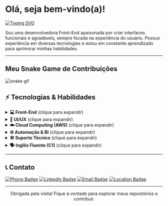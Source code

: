 # Olá, seja bem-vindo(a)!
[![Typing SVG](https://readme-typing-svg.herokuapp.com?font=Fira+Code&duration=3000&pause=1000&color=1A9AF7&width=435&lines=Desenvolvedora+Front-End;UI%2FUX+Designer;Apaixonada+por+Tecnologia)](https://git.io/typing-svg)

Sou uma desenvolvedora Front-End apaixonada por criar interfaces funcionais e agradáveis, sempre focada na experiência do usuário. Possuo experiência em diversas tecnologias e estou em constante aprendizado para aprimorar minhas habilidades.

---

## Meu Snake Game de Contribuições
![snake gif](https://github.com/ccpaschoal/ccpaschoal/blob/output/snake.svg)

## ⚡ Tecnologias & Habilidades

<details>
  <summary><strong>💻 Front-End</strong> (clique para expandir)</summary>
  
  [![HTML5 Badge](https://img.shields.io/badge/HTML5-E34F26?style=for-the-badge&logo=html5&logoColor=white)](https://developer.mozilla.org/pt-BR/docs/Web/HTML)
  [![CSS3 Badge](https://img.shields.io/badge/CSS3-1572B6?style=for-the-badge&logo=css3&logoColor=white)](https://developer.mozilla.org/pt-BR/docs/Web/CSS)
  [![JavaScript Badge](https://img.shields.io/badge/JavaScript-F7DF1E?style=for-the-badge&logo=javascript&logoColor=black)](https://developer.mozilla.org/pt-BR/docs/Web/JavaScript)
  [![React Badge](https://img.shields.io/badge/React-20232A?style=for-the-badge&logo=react&logoColor=61DAFB)](https://reactjs.org/)
  [![Vue.js Badge](https://img.shields.io/badge/Vue.js-35495E?style=for-the-badge&logo=vue.js&logoColor=4FC08D)](https://vuejs.org/)
  [![Angular Badge](https://img.shields.io/badge/Angular-DD0031?style=for-the-badge&logo=angular&logoColor=white)](https://angular.io/)
</details>

<details>
  <summary><strong>🎨 UI/UX</strong> (clique para expandir)</summary>
  
  [![UI/UX Badge](https://img.shields.io/badge/UI%2FUX-Design-007ACC?style=for-the-badge&logo=adobe-xd&logoColor=white)](#)
  [![Usabilidade Badge](https://img.shields.io/badge/Testes%20de%20Usabilidade-User%20Testing-1E90FF?style=for-the-badge)](#)
  [![Performance Badge](https://img.shields.io/badge/Otimiza%C3%A7%C3%A3o%20de%20Performance-Speed-FF69B4?style=for-the-badge)](#)
</details>

<details>
  <summary><strong>☁️ Cloud Computing (AWS)</strong> (clique para expandir)</summary>

  [![AWS Badge](https://img.shields.io/badge/Amazon_AWS-232F3E?style=for-the-badge&logo=amazon-aws&logoColor=white)](https://aws.amazon.com/)
  [![S3 Badge](https://img.shields.io/badge/S3-FF9900?style=for-the-badge&logo=amazon-aws&logoColor=white)](#)
  [![EC2 Badge](https://img.shields.io/badge/EC2-FF9900?style=for-the-badge&logo=amazon-aws&logoColor=white)](#)
  [![Lambda Badge](https://img.shields.io/badge/Lambda-FF9900?style=for-the-badge&logo=amazon-aws&logoColor=white)](#)
  [![RDS Badge](https://img.shields.io/badge/RDS-527FFF?style=for-the-badge&logo=amazon-aws&logoColor=white)](#)
  [![CloudFront Badge](https://img.shields.io/badge/CloudFront-232F3E?style=for-the-badge&logo=amazon-aws&logoColor=white)](#)
  [![IAM Badge](https://img.shields.io/badge/IAM-232F3E?style=for-the-badge&logo=amazon-aws&logoColor=white)](#)
  [![DynamoDB Badge](https://img.shields.io/badge/DynamoDB-4053D6?style=for-the-badge&logo=amazon-dynamodb&logoColor=white)](#)
  [![API Gateway Badge](https://img.shields.io/badge/API%20Gateway-232F3E?style=for-the-badge&logo=amazon-aws&logoColor=white)](#)
  [![SNS Badge](https://img.shields.io/badge/SNS-FF4F8B?style=for-the-badge&logo=amazon-aws&logoColor=white)](#)
  [![SQS Badge](https://img.shields.io/badge/SQS-FF9900?style=for-the-badge&logo=amazon-aws&logoColor=white)](#)
  [![CloudWatch Badge](https://img.shields.io/badge/CloudWatch-FF9900?style=for-the-badge&logo=amazon-aws&logoColor=white)](#)
  [![VPC Badge](https://img.shields.io/badge/VPC-232F3E?style=for-the-badge&logo=amazon-aws&logoColor=white)](#)
  [![Route 53 Badge](https://img.shields.io/badge/Route%2053-232F3E?style=for-the-badge&logo=amazon-aws&logoColor=white)](#)
  [![Elastic Beanstalk Badge](https://img.shields.io/badge/Elastic%20Beanstalk-232F3E?style=for-the-badge&logo=amazon-aws&logoColor=white)](#)
</details>

<details>
  <summary><strong>⚙️ Automação & BI</strong> (clique para expandir)</summary>
  
  [![Excel Badge](https://img.shields.io/badge/Excel-217346?style=for-the-badge&logo=microsoft-excel&logoColor=white)](#)
  [![Power BI Badge](https://img.shields.io/badge/Power_BI-F2C811?style=for-the-badge&logo=power-bi&logoColor=black)](#)
  ![Dashboards Badge](https://img.shields.io/badge/Dashboards%20e%20An%C3%A1lise-Data-blue?style=for-the-badge)
</details>

<details>
  <summary><strong>🛠️ Suporte Técnico</strong> (clique para expandir)</summary>
  
  [![Windows Badge](https://img.shields.io/badge/Windows-0078D6?style=for-the-badge&logo=windows&logoColor=white)](#)
  [![Linux Badge](https://img.shields.io/badge/Linux-FCC624?style=for-the-badge&logo=linux&logoColor=black)](#)
  [![Git Badge](https://img.shields.io/badge/Git-F05032?style=for-the-badge&logo=git&logoColor=white)](#)
</details>

<details>
  <summary><strong>🗣️ Inglês Fluente (C1)</strong> (clique para expandir)</summary>
  
  ![Inglês Badge](https://img.shields.io/badge/Ingl%C3%AAs%20Fluente-C1-blue?style=for-the-badge)
  ![Comunicação Badge](https://img.shields.io/badge/Comunica%C3%A7%C3%A3o-Clara%20e%20eficaz-blue?style=for-the-badge)
</details>

---

## 📞 Contato

[![Phone Badge](https://img.shields.io/badge/Phone-+55%2021%2098256--6564-blue?style=for-the-badge&logo=PhonePe&logoColor=white)](tel:+5521982566564)
[![LinkedIn Badge](https://img.shields.io/badge/LinkedIn-camillapaschoal-blue?style=for-the-badge&logo=linkedin&logoColor=white)](https://www.linkedin.com/in/camillapaschoal/)
[![Email Badge](https://img.shields.io/badge/Email-camilacpaschoal%40gmail.com-red?style=for-the-badge&logo=gmail&logoColor=white)](mailto:camilacpaschoal@gmail.com)
[![Location Badge](https://img.shields.io/badge/Local-Rio%20de%20Janeiro%2C%20RJ%2C%20Brazil-green?style=for-the-badge&logo=googlemaps&logoColor=white)](#)

---

<p align="center">
  Obrigada pela visita! Fique à vontade para explorar meus repositórios e contribuir.
</p>
